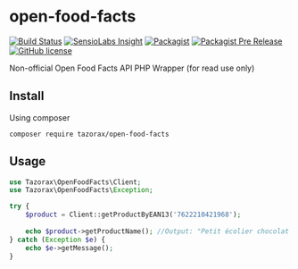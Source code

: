 # open-food-facts
[![Build Status](https://img.shields.io/travis/tazorax/open-food-facts/master.svg?style=flat-square)](https://travis-ci.org/tazorax/open-food-facts) 
[![SensioLabs Insight](https://img.shields.io/sensiolabs/i/2bd62ba8-a658-4c71-b1e4-3c1d764d95d2.svg?style=flat-square)](https://insight.sensiolabs.com/projects/2bd62ba8-a658-4c71-b1e4-3c1d764d95d2)
[![Packagist](https://img.shields.io/packagist/v/tazorax/open-food-facts.svg?style=flat-square)](https://packagist.org/packages/tazorax/open-food-facts)
[![Packagist Pre Release](https://img.shields.io/packagist/vpre/tazorax/open-food-facts.svg?style=flat-square)](https://packagist.org/packages/tazorax/open-food-facts)
[![GitHub license](https://img.shields.io/github/license/tazorax/open-food-facts.svg?style=flat-square)](https://github.com/tazorax/open-food-facts/blob/master/LICENSE)

Non-official Open Food Facts API PHP Wrapper (for read use only)

## Install
Using composer

``` composer require tazorax/open-food-facts ```

## Usage

```php
use Tazorax\OpenFoodFacts\Client;
use Tazorax\OpenFoodFacts\Exception;

try {
    $product = Client::getProductByEAN13('7622210421968');
    
    echo $product->getProductName(); //Output: "Petit écolier chocolat au lait"
} catch (Exception $e) {
    echo $e->getMessage();
}
```
